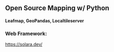## Open Source Mapping w/ Python

#### Leafmap, GeoPandas, Localtileserver

[//]: # (![image]&#40;./solara_enterprise.png&#41;)

[//]: # ()
[//]: # (### Data Visulization Libraries:)

[//]: # (https://plotly.com/)

[//]: # (https://networkx.org/)

### Web Framework:
https://solara.dev/




